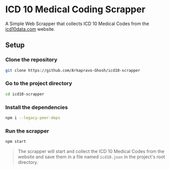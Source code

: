 # ICD 10 Medical Coding Scrapper

A Simple Web Scrapper that collects ICD 10 Medical Codes from the [icd10data.com](https://www.icd10data.com) website.

## Setup

### Clone the repository

```bash
git clone https://github.com/Arkapravo-Ghosh/icd10-scrapper
```

### Go to the project directory

```bash
cd icd10-scrapper
```

### Install the dependencies

```bash
npm i --legacy-peer-deps
```

### Run the scrapper

```bash
npm start
```
> The scrapper will start and collect the ICD 10 Medical Codes from the website and save them in a file named `icd10.json` in the project's root directory.